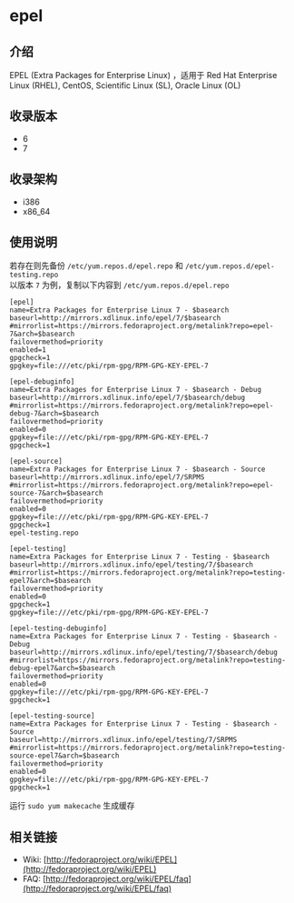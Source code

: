 # epel

## 介绍

EPEL (Extra Packages for Enterprise Linux) ，适用于 Red Hat Enterprise Linux (RHEL), CentOS, Scientific Linux (SL), Oracle Linux (OL)

## 收录版本

* 6
* 7

## 收录架构

* i386
* x86_64

## 使用说明

若存在则先备份 `/etc/yum.repos.d/epel.repo` 和 `/etc/yum.repos.d/epel-testing.repo`  
以版本 `7` 为例，复制以下内容到 `/etc/yum.repos.d/epel.repo`

```
[epel]
name=Extra Packages for Enterprise Linux 7 - $basearch
baseurl=http://mirrors.xdlinux.info/epel/7/$basearch
#mirrorlist=https://mirrors.fedoraproject.org/metalink?repo=epel-7&arch=$basearch
failovermethod=priority
enabled=1
gpgcheck=1
gpgkey=file:///etc/pki/rpm-gpg/RPM-GPG-KEY-EPEL-7

[epel-debuginfo]
name=Extra Packages for Enterprise Linux 7 - $basearch - Debug
baseurl=http://mirrors.xdlinux.info/epel/7/$basearch/debug
#mirrorlist=https://mirrors.fedoraproject.org/metalink?repo=epel-debug-7&arch=$basearch
failovermethod=priority
enabled=0
gpgkey=file:///etc/pki/rpm-gpg/RPM-GPG-KEY-EPEL-7
gpgcheck=1

[epel-source]
name=Extra Packages for Enterprise Linux 7 - $basearch - Source
baseurl=http://mirrors.xdlinux.info/epel/7/SRPMS
#mirrorlist=https://mirrors.fedoraproject.org/metalink?repo=epel-source-7&arch=$basearch
failovermethod=priority
enabled=0
gpgkey=file:///etc/pki/rpm-gpg/RPM-GPG-KEY-EPEL-7
gpgcheck=1
epel-testing.repo

[epel-testing]
name=Extra Packages for Enterprise Linux 7 - Testing - $basearch
baseurl=http://mirrors.xdlinux.info/epel/testing/7/$basearch
#mirrorlist=https://mirrors.fedoraproject.org/metalink?repo=testing-epel7&arch=$basearch
failovermethod=priority
enabled=0
gpgcheck=1
gpgkey=file:///etc/pki/rpm-gpg/RPM-GPG-KEY-EPEL-7

[epel-testing-debuginfo]
name=Extra Packages for Enterprise Linux 7 - Testing - $basearch - Debug
baseurl=http://mirrors.xdlinux.info/epel/testing/7/$basearch/debug
#mirrorlist=https://mirrors.fedoraproject.org/metalink?repo=testing-debug-epel7&arch=$basearch
failovermethod=priority
enabled=0
gpgkey=file:///etc/pki/rpm-gpg/RPM-GPG-KEY-EPEL-7
gpgcheck=1

[epel-testing-source]
name=Extra Packages for Enterprise Linux 7 - Testing - $basearch - Source
baseurl=http://mirrors.xdlinux.info/epel/testing/7/SRPMS
#mirrorlist=https://mirrors.fedoraproject.org/metalink?repo=testing-source-epel7&arch=$basearch
failovermethod=priority
enabled=0
gpgkey=file:///etc/pki/rpm-gpg/RPM-GPG-KEY-EPEL-7
gpgcheck=1
```

运行 `sudo yum makecache` 生成缓存

## 相关链接

* Wiki: [http://fedoraproject.org/wiki/EPEL](http://fedoraproject.org/wiki/EPEL)
* FAQ: [http://fedoraproject.org/wiki/EPEL/faq](http://fedoraproject.org/wiki/EPEL/faq)

